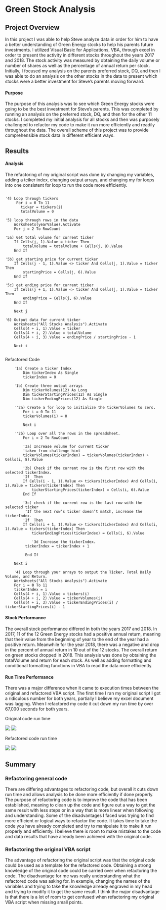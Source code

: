 # Green Stock Analysis
## Project Overview
In this project I was able to help Steve analyze data in order for him to have a better understanding of Green Energy stocks to help his parents future investments. I utilized Visual Basic for Applications, VBA, through excel in order to present the activity in different stocks throughout the years 2017 and 2018. The stock activity was measured by obtaining the daily volume or number of shares as well as the percentage of annual return per stock. Initially, I focused my analysis on the parents preferred stock, DQ, and then I was able to do an analysis on the other stocks in the data to present which stocks were a better investment for Steve’s parents moving forward. 
#### Purpose
The purpose of this analysis was to see which Green Energy stocks were going to be the best investment for Steve’s parents. This was completed by running an analysis on the preferred stock, DQ, and then for the other 11 stocks. I completed my initial analysis for all stocks and then was purposely challenged to refactor my code to make it run more efficiently and readily throughout the data. The overall scheme of this project was to provide comprehensible stock data in different efficient ways. 
## Results
#### Analysis
The refactoring of my original script was done by changing my variables, adding a tciker index, changing output arrays, and changing my for loops into one consistent for loop to run the code more efficiently. 

```

'4) Loop through tickers
     For i = 0 To 11
       ticker = tickers(i)
       totalVolume = 0
       
'5) loop through rows in the data
    Worksheets(yearValue).Activate
    For j = 2 To RowCount
             
'5a) Get total volume for current ticker
    If Cells(j, 1).Value = ticker Then
        totalVolume = totalVolume + Cells(j, 8).Value
    End If
    
'5b) get starting price for current ticker
    If Cells(j - 1, 1).Value <> ticker And Cells(j, 1).Value = ticker Then
        startingPrice = Cells(j, 6).Value
    End If
        
'5c) get ending price for current ticker
    If Cells(j + 1, 1).Value <> ticker And Cells(j, 1).Value = ticker Then
        endingPrice = Cells(j, 6).Value
    End If
    
    Next j
     
'6) Output data for current ticker
    Worksheets("All Stocks Analysis").Activate
    Cells(4 + i, 1).Value = ticker
    Cells(4 + i, 2).Value = totalVolume
    Cells(4 + i, 3).Value = endingPrice / startingPrice - 1
    
    Next i
    
```

Refactored Code
```
    '1a) Create a ticker Index
        Dim tickerIndex As Single
        tickerIndex = 0

    '1b) Create three output arrays
        Dim tickerVolumes(12) As Long
        Dim tickerStartingPrices(12) As Single
        Dim tickerEndingPrices(12) As Single
        
    ''2a) Create a for loop to initialize the tickerVolumes to zero.
        For i = 0 To 11
        tickerVolumes(i) = 0
        
        Next i
        
    ''2b) Loop over all the rows in the spreadsheet.
        For i = 2 To RowCount
        
        '3a) Increase volume for current ticker
        'taken from challenge hint
        tickerVolumes(tickerIndex) = tickerVolumes(tickerIndex) + Cells(i, 8).Value
        
        '3b) Check if the current row is the first row with the selected tickerIndex.
        'If  Then
        If Cells(i - 1, 1).Value <> tickers(tickerIndex) And Cells(i, 1).Value = tickers(tickerIndex) Then
            tickerStartingPrices(tickerIndex) = Cells(i, 6).Value
        End If
        
        '3c) check if the current row is the last row with the selected ticker
         'If the next row’s ticker doesn’t match, increase the tickerIndex.
        'If  Then
        If Cells(i + 1, 1).Value <> tickers(tickerIndex) And Cells(i, 1).Value = tickers(tickerIndex) Then
            tickerEndingPrices(tickerIndex) = Cells(i, 6).Value
 
            '3d Increase the tickerIndex.
         tickerIndex = tickerIndex + 1
                
         End If
    
    Next i
    
    '4) Loop through your arrays to output the Ticker, Total Daily Volume, and Return.
    Worksheets("All Stocks Analysis").Activate
    For i = 0 To 11
    tickerIndex = i
    Cells(4 + i, 1).Value = tickers(i)
    Cells(4 + i, 2).Value = tickerVolumes(i)
    Cells(4 + i, 3).Value = tickerEndingPrices(i) / tickerStartingPrices(i) - 1

```

    

#### Stock Performance
The overall stock performance differed in both the years 2017 and 2018.  In 2017, 11 of the 12 Green Energy stocks had a positive annual return, meaning that their value from the beginning of year to the end of the year had a positive return. Meanwhile for the year 2018, there was a negative and drop in the percent of annual return in 10 out of the 12 stocks. The overall return on green stocks dropped in 2018. This analysis was done by obtaining the totalVolume and return for each stock. As well as adding formatting and conditional formatting functions in VBA to read the data more efficiently. 

#### Run Time Performance
There was a major difference when it came to execution times between the original and refactored VBA script. The first time I ran my original script I got a ridiculous number for both years, partially I believe my excel document was lagging.
When I refactored my code it cut down my run time by over 67,000 seconds for both years. 

Original code run time


![](https://github.com/allison-chavez/stock-analysis/blob/main/Resources-VBA/Screen%20Shot%202021-01-21%20at%206.52.30%20PM.png)
![](https://github.com/allison-chavez/stock-analysis/blob/main/Resources-VBA/Screen%20Shot%202021-01-21%20at%206.52.48%20PM.png)

Refactored code run time

![](https://github.com/allison-chavez/stock-analysis/blob/main/Resources-VBA/Screen%20Shot%202021-01-21%20at%207.26.24%20PM.png)
![](https://github.com/allison-chavez/stock-analysis/blob/main/Resources-VBA/Screen%20Shot%202021-01-21%20at%207.26.46%20PM.png)

## Summary
### Refactoring general code 
There are differing advantages to refactoring code, but overall it cuts down run time and allows analysis to be done more efficiently if done properly. The purpose of refactoring code is to improve the code that has been established, meaning to clean up the code and figure out a way to get the same result with less steps or in a way that is more linear when following and understanding. Some of the disadvantages I faced was trying to find more efficient or logical ways to refactor the code. It takes time to take the code you have already completed and try to manipulate it to make it run properly and efficiently. I believe there is room to make mistakes to the code and data results that have already been achieved with the original code.

### Refactoring the original VBA script
The advantage of refactoring the original script was that the original code could be used as a template for the refactored code. Obtaining a strong knowledge of the original code could be carried over when refactoring the code. The disadvantage for me was really understanding what the refactored code was asking for. In example, changing the names of the variables and trying to take the knowledge already engraved in my head and trying to modify it to get the same result. I think the major disadvantage is that there is a lot of room to get confused when refactoring my original VBA script when missing small points. 

